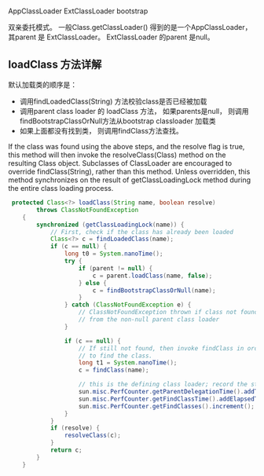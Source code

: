 
# 


AppClassLoader
ExtClassLoader
bootstrap

双亲委托模式。 
一般Class.getClassLoader() 得到的是一个AppClassLoader， 其parent 是 ExtClassLoader。  ExtClassLoader 的parent 是null。 




##  loadClass 方法详解
默认加载类的顺序是：

- 调用findLoadedClass(String) 方法校验class是否已经被加载
- 调用parent class loader 的 loadClass 方法， 如果parents是null， 则调用findBootstrapClassOrNull方法从bootstrap classloader 加载类
- 如果上面都没有找到类， 则调用findClass方法查找。 


If the class was found using the above steps, and the resolve flag is true, this method will then invoke the resolveClass(Class) method on the resulting Class object.
Subclasses of ClassLoader are encouraged to override findClass(String), rather than this method.
Unless overridden, this method synchronizes on the result of getClassLoadingLock method during the entire class loading process.


```java
 protected Class<?> loadClass(String name, boolean resolve)
        throws ClassNotFoundException
    {
        synchronized (getClassLoadingLock(name)) {
            // First, check if the class has already been loaded
            Class<?> c = findLoadedClass(name);
            if (c == null) {
                long t0 = System.nanoTime();
                try {
                    if (parent != null) {
                        c = parent.loadClass(name, false);
                    } else {
                        c = findBootstrapClassOrNull(name);
                    }
                } catch (ClassNotFoundException e) {
                    // ClassNotFoundException thrown if class not found
                    // from the non-null parent class loader
                }

                if (c == null) {
                    // If still not found, then invoke findClass in order
                    // to find the class.
                    long t1 = System.nanoTime();
                    c = findClass(name);

                    // this is the defining class loader; record the stats
                    sun.misc.PerfCounter.getParentDelegationTime().addTime(t1 - t0);
                    sun.misc.PerfCounter.getFindClassTime().addElapsedTimeFrom(t1);
                    sun.misc.PerfCounter.getFindClasses().increment();
                }
            }
            if (resolve) {
                resolveClass(c);
            }
            return c;
        }
    }
```


